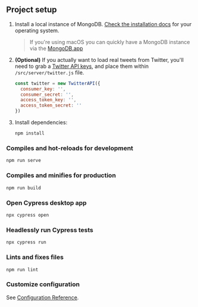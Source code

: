 


## Project setup
1. Install a local instance of MongoDB. [Check the installation docs](https://docs.mongodb.com/manual/installation/) for your operating system.
   > If you're using macOS you can quickly have a MongoDB instance via the [MongoDB.app](http://gcollazo.github.io/mongodbapp/)
 
2. **(Optional)** If you actually want to load real tweets from Twitter, you'll need to grab a [Twitter API keys](https://developer.twitter.com/en/docs/basics/authentication/guides/access-tokens.html), and place them within `/src/server/twitter.js` file.
    ```js
    const twitter = new TwitterAPI({
      consumer_key: '',
      consumer_secret: '',
      access_token_key: '',
      access_token_secret: ''
    })
    ```
3. Install dependencies:
    ```
    npm install
    ```

### Compiles and hot-reloads for development
```
npm run serve
```

### Compiles and minifies for production
```
npm run build
```

### Open Cypress desktop app
```
npx cypress open
```

### Headlessly run Cypress tests
```
npx cypress run
```

### Lints and fixes files
```
npm run lint
```

### Customize configuration
See [Configuration Reference](https://cli.vuejs.org/config/).
